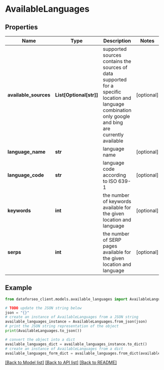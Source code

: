 # AvailableLanguages


## Properties

Name | Type | Description | Notes
------------ | ------------- | ------------- | -------------
**available_sources** | **List[Optional[str]]** | supported sources contains the sources of data supported for a specific location and language combination only google and bing are currently available | [optional] 
**language_name** | **str** | language name | [optional] 
**language_code** | **str** | language code according to ISO 639-1 | [optional] 
**keywords** | **int** | the number of keywords available for the given location and language | [optional] 
**serps** | **int** | the number of SERP pages available for the given location and language | [optional] 

## Example

```python
from dataforseo_client.models.available_languages import AvailableLanguages

# TODO update the JSON string below
json = "{}"
# create an instance of AvailableLanguages from a JSON string
available_languages_instance = AvailableLanguages.from_json(json)
# print the JSON string representation of the object
print(AvailableLanguages.to_json())

# convert the object into a dict
available_languages_dict = available_languages_instance.to_dict()
# create an instance of AvailableLanguages from a dict
available_languages_form_dict = available_languages.from_dict(available_languages_dict)
```
[[Back to Model list]](../README.md#documentation-for-models) [[Back to API list]](../README.md#documentation-for-api-endpoints) [[Back to README]](../README.md)


